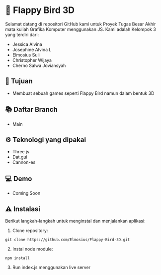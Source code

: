 # 🦅 Flappy Bird 3D

Selamat datang di repositori GitHub kami untuk  Proyek Tugas Besar Akhir mata kuliah Grafika Komputer menggunakan JS. Kami adalah Kelompok 3 yang terdiri dari:

- Jessica Alvina
- Josephine Alvina L  
- Elmosius Suli 
- Christopher Wijaya
- Cherno Salwa Joviansyah

## 🎯 Tujuan
- Membuat sebuah games seperti Flappy Bird namun dalam bentuk 3D

## 📚 Daftar Branch
- Main

## ⚙️ Teknologi yang dipakai
- Three.js
- Dat.gui
- Cannon-es

## 💻 Demo
- Coming Soon

## ⚠️ Instalasi
Berikut langkah-langkah untuk menginstal dan menjalankan aplikasi:
1. Clone repository:
```
git clone https://github.com/Elmosius/Flappy-Bird-3D.git
```
2. Instal node module:
```
npm install
```
3. Run index.js menggunakan live server
